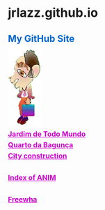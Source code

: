 # jrlazz.github.io
<h2 style="color:#06c;">My GitHub Site<br>
<img src="ag_baboy.gif"><br>
<a href="https://jrlazz.github.io/vivian/jtm.html" target="_blank" style="font-size:12pt;color:#c0c;">Jardim de Todo Mundo</a><br>
<a href="https://jrlazz.eu5.org/qdb/form02.php" target="_blank" style="font-size:12pt;color:#c0c;">Quarto da Bagunça</a><br>
<a href="https://jrlazz.github.io/anim/Vdrag.html" target="_blank" style="font-size:12pt;color:#c0c;">City construction</a><br>
<br>
<a href="https://jrlazz.github.io/pages_anim.html" target="_blank" style="font-size:12pt;color:#c0c;">Index of ANIM</a><br>
<br>
<a href="https://jrlazz.eu5.org/" target="_blank" style="font-size:12pt;color:#c0c;">Freewha</a>
